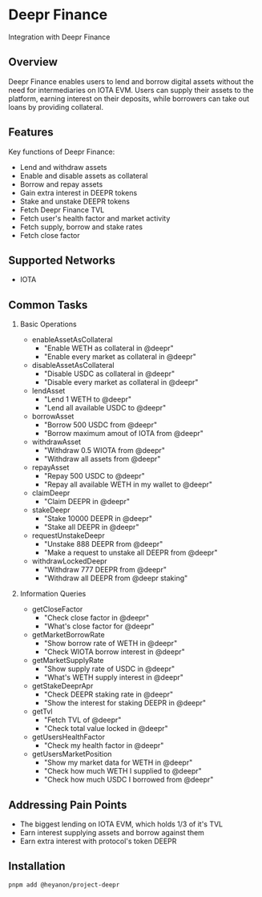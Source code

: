 # Deepr Finance

Integration with Deepr Finance


## Overview

Deepr Finance enables users to lend and borrow digital assets without the need for intermediaries on IOTA EVM.
Users can supply their assets to the platform, earning interest on their deposits, while borrowers can take out loans by providing collateral.

## Features

Key functions of Deepr Finance:
- Lend and withdraw assets
- Enable and disable assets as collateral
- Borrow and repay assets
- Gain extra interest in DEEPR tokens
- Stake and unstake DEEPR tokens
- Fetch Deepr Finance TVL
- Fetch user's health factor and market activity
- Fetch supply, borrow and stake rates
- Fetch close factor

## Supported Networks

- IOTA

## Common Tasks

1. Basic Operations
   - enableAssetAsCollateral
      - "Enable WETH as collateral in @deepr"
      - "Enable every market as collateral in @deepr"
   - disableAssetAsCollateral
      - "Disable USDC as collateral in @deepr"
      - "Disable every market as collateral in @deepr"
   - lendAsset
      - "Lend 1 WETH to @deepr"
      - "Lend all available USDC to @deepr"
   - borrowAsset
      - "Borrow 500 USDC from @deepr"
      - "Borrow maximum amout of IOTA from @deepr"
   - withdrawAsset
      - "Withdraw 0.5 WIOTA from @deepr"
      - "Withdraw all assets from @deepr"
   - repayAsset
      - "Repay 500 USDC to @deepr"
      - "Repay all available WETH in my wallet to @deepr"
   - claimDeepr
      - "Claim DEEPR in @deepr"
   - stakeDeepr
      - "Stake 10000 DEEPR in @deepr"
      - "Stake all DEEPR in @deepr"
   - requestUnstakeDeepr
      - "Unstake 888 DEEPR from @deepr"
      - "Make a request to unstake all DEEPR from @deepr"
   - withdrawLockedDeepr
      - "Withdraw 777 DEEPR from @deepr"
      - "Withdraw all DEEPR from @deepr staking"

2. Information Queries
   - getCloseFactor
      - "Check close factor in @deepr"
      - "What's close factor for @deepr"
   - getMarketBorrowRate
      - "Show borrow rate of WETH in @deepr"
      - "Check WIOTA borrow interest in @deepr"
   - getMarketSupplyRate
      - "Show supply rate of USDC in @deepr"
      - "What's WETH supply interest in @deepr"
   - getStakeDeeprApr
      - "Check DEEPR staking rate in @deepr"
      - "Show the interest for staking DEEPR in @deepr"
   - getTvl
      - "Fetch TVL of @deepr"
      - "Check total value locked in @deepr"
   - getUsersHealthFactor
      - "Check my health factor in @deepr"
   - getUsersMarketPosition
      - "Show my market data for WETH in @deepr"
      - "Check how much WETH I supplied to @deepr"
      - "Check how much USDC I borrowed from @deepr"


## Addressing Pain Points

- The biggest lending on IOTA EVM, which holds 1/3 of it's TVL
- Earn interest supplying assets and borrow against them
- Earn extra interest with protocol's token DEEPR

## Installation

```bash
pnpm add @heyanon/project-deepr
```
